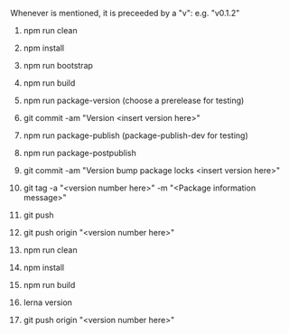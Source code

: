 Whenever <version number> is mentioned, it is preceeded by a "v": e.g. "v0.1.2"

1. npm run clean
2. npm install
3. npm run bootstrap
4. npm run build
5. npm run package-version (choose a prerelease for testing)
6. git commit -am "Version \<insert version here\>"
7. npm run package-publish (package-publish-dev for testing)
8. npm run package-postpublish
9. git commit -am "Version bump package locks \<insert version here\>"
10. git tag -a "\<version number here\>" -m "\<Package information message\>"
11. git push
12. git push origin "\<version number here\>"


1. npm run clean
2. npm install
4. npm run build
5. lerna version

12. git push origin "\<version number here\>"
